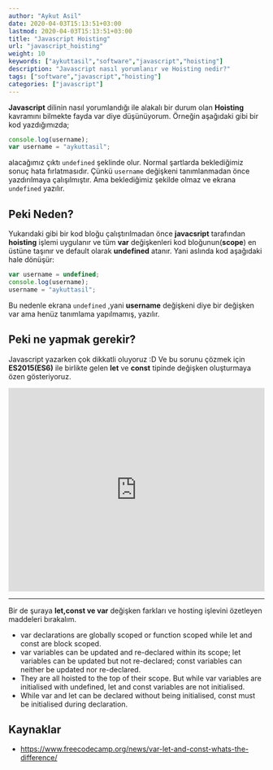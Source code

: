 ```yaml
---
author: "Aykut Asil"
date: 2020-04-03T15:13:51+03:00
lastmod: 2020-04-03T15:13:51+03:00
title: "Javascript Hoisting"
url: "javascript_hoisting"
weight: 10
keywords: ["aykuttasil","software","javascript","hoisting"]
description: "Javascript nasıl yorumlanır ve Hoisting nedir?"
tags: ["software","javascript","hoisting"]
categories: ["javascript"]
---
```


**Javascript** dilinin nasıl yorumlandığı ile alakalı bir durum olan **Hoisting** kavramını bilmekte fayda var diye düşünüyorum. Örneğin aşağıdaki gibi bir kod yazdığımızda;

```javascript
console.log(username);
var username = "aykuttasil";
```

alacağımız çıktı `undefined` şeklinde olur. Normal şartlarda beklediğimiz sonuç hata fırlatmasıdır. Çünkü `username` değişkeni tanımlanmadan önce yazdırılmaya çalışılmıştır. Ama beklediğimiz şekilde olmaz ve ekrana `undefined` yazılır.

## Peki Neden?

Yukarıdaki gibi bir kod bloğu çalıştırılmadan önce **javacsript** tarafından **hoisting** işlemi uygulanır ve tüm **var** değişkenleri kod bloğunun(**scope**) en üstüne taşınır ve default olarak **undefined** atanır. Yani aslında kod aşağıdaki hale dönüşür:

```javascript
var username = undefined;
console.log(username);
username = "aykuttasil";
```

Bu nedenle ekrana `undefined` ,yani **username** değişkeni diye bir değişken var ama henüz tanımlama yapılmamış, yazılır.

## Peki ne yapmak gerekir?

Javascript yazarken çok dikkatli oluyoruz :D Ve bu sorunu çözmek için **ES2015(ES6)** ile birlikte gelen **let** ve **const** tipinde değişken oluşturmaya özen gösteriyoruz.

<iframe height="400px" width="100%" src="https://repl.it/@aykuttasil/javascript-hoisting?lite=true" scrolling="no" frameborder="no" allowtransparency="true" allowfullscreen="true" sandbox="allow-forms allow-pointer-lock allow-popups allow-same-origin allow-scripts allow-modals"></iframe>

---

Bir de şuraya **let,const ve var** değişken farkları ve hosting işlevini özetleyen maddeleri bırakalım.

- var declarations are globally scoped or function scoped while let and const are block scoped.
- var variables can be updated and re-declared within its scope; let variables can be updated but not re-declared; const variables can neither be updated nor re-declared.
- They are all hoisted to the top of their scope. But while var variables are initialised with undefined, let and const variables are not initialised.
- While var and let can be declared without being initialised, const must be initialised during declaration.

## Kaynaklar

- <https://www.freecodecamp.org/news/var-let-and-const-whats-the-difference/>
